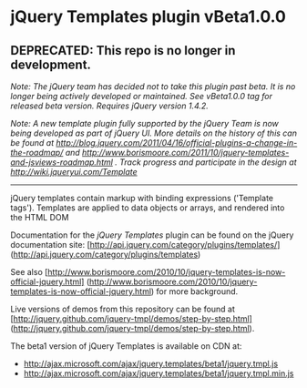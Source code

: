 # jQuery Templates plugin vBeta1.0.0

## DEPRECATED: This repo is no longer in development.

_Note: The jQuery team has decided not to take this plugin past beta. It is no longer being actively developed or maintained. See vBeta1.0.0 tag for released beta version. Requires jQuery version 1.4.2._

_Note: A new template plugin fully supported by the jQuery Team is now being developed as part of jQuery UI. More details on the history of this can be found at http://blog.jquery.com/2011/04/16/official-plugins-a-change-in-the-roadmap/ and http://www.borismoore.com/2011/10/jquery-templates-and-jsviews-roadmap.html . Track progress and participate in the design at http://wiki.jqueryui.com/Template_

----

jQuery templates contain markup with binding expressions ('Template tags'). Templates are applied to data objects or arrays, and rendered into the HTML DOM

Documentation for the _jQuery Templates_ plugin can be found on the jQuery documentation site:
[http://api.jquery.com/category/plugins/templates/] (http://api.jquery.com/category/plugins/templates)

See also [http://www.borismoore.com/2010/10/jquery-templates-is-now-official-jquery.html] (http://www.borismoore.com/2010/10/jquery-templates-is-now-official-jquery.html) for more background.

Live versions of demos from this repository can be found at [http://jquery.github.com/jquery-tmpl/demos/step-by-step.html] (http://jquery.github.com/jquery-tmpl/demos/step-by-step.html).

<p>The beta1 version of jQuery Templates is available on CDN at:
<ul>
<li><a href="http://ajax.microsoft.com/ajax/jquery.templates/beta1/jquery.tmpl.js">http://ajax.microsoft.com/ajax/jquery.templates/beta1/jquery.tmpl.js</a></li>
<li><a href="http://ajax.microsoft.com/ajax/jquery.templates/beta1/jquery.tmpl.min.js">http://ajax.microsoft.com/ajax/jquery.templates/beta1/jquery.tmpl.min.js</a></li>
</ul></p>

